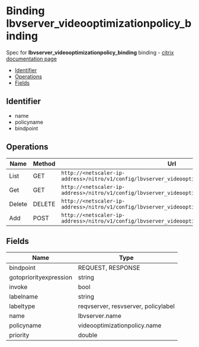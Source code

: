 # Binding lbvserver_videooptimizationpolicy_binding

Spec for **lbvserver_videooptimizationpolicy_binding** binding - [citrix documentation page](https://developer-docs.citrix.com/projects/netscaler-nitro-api/en/12.0/configuration//lbvserver_videooptimizationpolicy_binding/lbvserver_videooptimizationpolicy_binding/)

- [Identifier](#identifier)
- [Operations](#operations)
- [Fields](#fields)

## Identifier

- name
- policyname
- bindpoint

## Operations

| Name | Method | Url |
|----|----|----|
| List | GET | `http://<netscaler-ip-address>/nitro/v1/config/lbvserver_videooptimizationpolicy_binding` |
| Get | GET | `http://<netscaler-ip-address>/nitro/v1/config/lbvserver_videooptimizationpolicy_binding/<name>` |
| Delete | DELETE | `http://<netscaler-ip-address>/nitro/v1/config/lbvserver_videooptimizationpolicy_binding/<name>` |
| Add | POST | `http://<netscaler-ip-address>/nitro/v1/config/lbvserver_videooptimizationpolicy_binding` |

## Fields

| Name | Type |
|----|----|
| bindpoint | REQUEST, RESPONSE |
| gotopriorityexpression | string |
| invoke | bool |
| labelname | string |
| labeltype | reqvserver, resvserver, policylabel |
| name | lbvserver.name |
| policyname | videooptimizationpolicy.name |
| priority | double |

